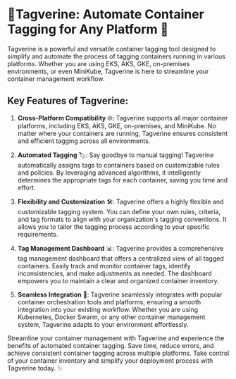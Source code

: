 # 🐺Tagverine: Automate Container Tagging for Any Platform 🚀

Tagverine is a powerful and versatile container tagging tool designed to simplify and automate the process of tagging containers running in various platforms. Whether you are using EKS, AKS, GKE, on-premises environments, or even MiniKube, Tagverine is here to streamline your container management workflow.

## Key Features of Tagverine:

1. **Cross-Platform Compatibility** 🌐: Tagverine supports all major container platforms, including EKS, AKS, GKE, on-premises, and MiniKube. No matter where your containers are running, Tagverine ensures consistent and efficient tagging across all environments.

2. **Automated Tagging** 🏷️: Say goodbye to manual tagging! Tagverine automatically assigns tags to containers based on customizable rules and policies. By leveraging advanced algorithms, it intelligently determines the appropriate tags for each container, saving you time and effort.

3. **Flexibility and Customization** 🛠️: Tagverine offers a highly flexible and customizable tagging system. You can define your own rules, criteria, and tag formats to align with your organization's tagging conventions. It allows you to tailor the tagging process according to your specific requirements.

4. **Tag Management Dashboard** 📊: Tagverine provides a comprehensive tag management dashboard that offers a centralized view of all tagged containers. Easily track and monitor container tags, identify inconsistencies, and make adjustments as needed. The dashboard empowers you to maintain a clear and organized container inventory.

5. **Seamless Integration** 🔄: Tagverine seamlessly integrates with popular container orchestration tools and platforms, ensuring a smooth integration into your existing workflow. Whether you are using Kubernetes, Docker Swarm, or any other container management system, Tagverine adapts to your environment effortlessly.

Streamline your container management with Tagverine and experience the benefits of automated container tagging. Save time, reduce errors, and achieve consistent container tagging across multiple platforms. Take control of your container inventory and simplify your deployment process with Tagverine today. ✨
